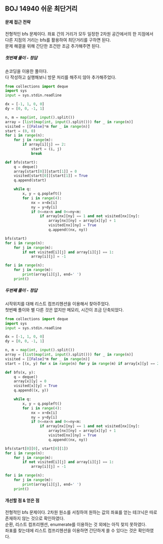 ## BOJ 14940 쉬운 최단거리

#### 문제 접근 전략
전형적인 bfs 문제이다. 좌표 간의 거리가 모두 일정한 2차원 공간에서의 한 지점에서 다른 지점의 거리는 bfs를 활용하여 최단거리를 구하면 된다.  
문제 해결을 위해 간단한 조건만 조금 추가해주면 된다.

##### 첫번째 풀이 - 정답
손코딩을 이용한 풀이다.   
다 작성하고 실행해보니 방문 처리를 해주지 않아 추가해주었다.
```python
from collections import deque
import sys
input = sys.stdin.readline

dx = [-1, 1, 0, 0]
dy = [0, 0, -1, 1]

n, m = map(int, input().split())
array = [list(map(int, input().split())) for _ in range(n)]
visited = [[False]*m for _ in range(n)]
start = (0, 0)
for i in range(n):
    for j in range(m):
        if array[i][j] == 2:
            start = (i, j)
            break

def bfs(start):
    q = deque()
    array[start[0]][start[1]] = 0
    visited[start[0]][start[1]] = True
    q.append(start)

    while q:
        x, y = q.popleft()
        for i in range(4):
            nx = x+dx[i]
            ny = y+dy[i]
            if 0<=nx<n and 0<=ny<m:
                if array[nx][ny] == 1 and not visited[nx][ny]:
                    array[nx][ny] = array[x][y] + 1
                    visited[nx][ny] = True
                    q.append((nx, ny))

bfs(start)
for i in range(n):
    for j in range(m):
        if not visited[i][j] and array[i][j] == 1:
            array[i][j] = -1

for i in range(n):
    for j in range(m):
        print(array[i][j], end=' ')
    print()
```

##### 두번째 풀이 - 정답
시작위치를 대해 리스트 컴프리헨션을 이용해서 찾아주었다.  
첫번째 풀이와 별 다른 것은 없지만 메모리, 시간이 조금 단축되었다.
```python
from collections import deque
import sys
input = sys.stdin.readline

dx = [-1, 1, 0, 0]
dy = [0, 0, -1, 1]

n, m = map(int, input().split())
array = [list(map(int, input().split())) for _ in range(n)]
visited = [[False]*m for _ in range(n)]
start = [(x, y) for x in range(n) for y in range(m) if array[x][y] == 2]

def bfs(x, y):
    q = deque()
    array[x][y] = 0
    visited[x][y] = True
    q.append((x, y))

    while q:
        x, y = q.popleft()
        for i in range(4):
            nx = x+dx[i]
            ny = y+dy[i]
            if 0<=nx<n and 0<=ny<m:
                if array[nx][ny] == 1 and not visited[nx][ny]:
                    array[nx][ny] = array[x][y] + 1
                    visited[nx][ny] = True
                    q.append((nx, ny))

bfs(start[0][0], start[0][1])
for i in range(n):
    for j in range(m):
        if not visited[i][j] and array[i][j] == 1:
            array[i][j] = -1

for i in range(n):
    for j in range(m):
        print(array[i][j], end=' ')
    print()
```

#### 개선할 점 & 얻은 점
전형적인 bfs 문제이다. 2차원 원소를 서칭하여 원하는 값의 좌표를 얻는 테크닉은 따로 존재하지 않는 것으로 확인하였다.  
순환, 리스트 컴프리헨션, enumerate를 이용하는 것 외에는 아직 찾지 못하였다.  
좌표를 찾는데에 리스트 컴프리헨션을 이용하면 간단하게 쓸 수 있다는 것은 확인하였다.